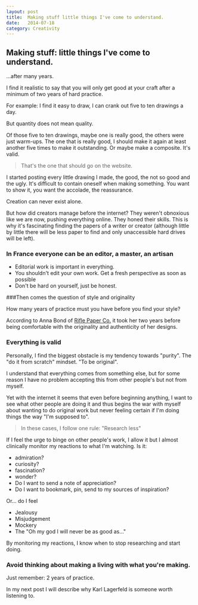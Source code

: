 ```yaml
---
layout: post
title:  Making stuff little things I've come to understand.
date:   2014-07-18
category: Creativity
---
```


<h2> Making stuff: little things I've come to understand.</h2>

...after many years.

I find it realistic to say that you will only get good at your craft after a minimum of two years of hard practice. 

For example: I find it easy to draw, I can crank out five to ten drawings a day. 

But quantity does not mean quality.

Of those five to ten drawings, maybe one is really good, the others were just warm-ups.
The one that is really good, I should make it again at least another five times to make it outstanding. Or maybe make a composite. It's valid.


>That's the one that should go on the website. 

I started posting every little drawing I made, the good, the not so good and the ugly.
It's difficult to contain oneself when making something. You want to show it, you want the accolade, the reassurance.

Creation can never exist alone.

But how did creators manage before the internet? 
They weren't obnoxious like we are now, pushing everything online.
They honed their skills. This is why it's fascinating  finding the papers of a writer or creator (although little by little there will be less paper to find and only unaccessible hard drives will be left).

### In France everyone can be an editor, a master, an artisan

* Editorial work is important in everything.  
*  You shouldn't edit your own work. Get a fresh perspective as soon as possible
* Don't be hard on yourself, just be honest.


###Then comes the question of style and originality

How many years of practice must you have before you find your style? 

According to Anna Bond of [Rifle Paper Co.](http://nearlyimpossible.org/talks/anna-bond/) it took her two years before being comfortable with the originality and authenticity of her designs. 

### Everything is valid

Personally, I find the biggest obstacle is my tendency towards "purity". The "do it from scratch" mindset. "To be original".

I understand that everything comes from something else, but for some reason I have no problem accepting this from other people's but not from myself. 

Yet with the internet it seems that even before beginning anything, I want to see what other people are doing it and thus begins the war with myself about wanting to do original work but never feeling certain if I'm doing things the way "I'm supposed to".

>In these cases, I follow one rule:
"Research less"

If I feel the urge to binge on other people's work, I allow it but I almost clinically monitor my reactions to what I'm watching. 
Is it:

* admiration?
* curiosity?
* fascination?
* wonder?
* Do I want to send a note of appreciation?
* Do I want to bookmark, pin, send to my sources of inspiration?

Or... do I feel
* Jealousy
* Misjudgement
* Mockery
* The "Oh my god I will never be as good as..."

By monitoring my reactions, I know when to stop researching and start doing.

### Avoid thinking about making a living with what you're making.
Just remember: 2 years of practice.

In my next post I will describe why Karl Lagerfeld is someone worth listening to.


